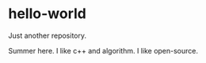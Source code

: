 # hello-world
Just another repository.

Summer here. I like c++ and algorithm. I like open-source.

